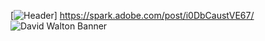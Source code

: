 [![Header](https://raw.githubusercontent.com/djwalto/djwalto/DavidBanner.png)]
https://spark.adobe.com/post/i0DbCaustVE67/
![David Walton Banner](https://spark.adobe.com/post/i0DbCaustVE67.png)




<!--
**djwalto/djwalto** is a ✨ _special_ ✨ repository because its `README.md` (this file) appears on your GitHub profile.

Here are some ideas to get you started:

- 🔭 I’m currently working on ...
- 🌱 I’m currently learning ...
- 👯 I’m looking to collaborate on ...
- 🤔 I’m looking for help with ...
- 💬 Ask me about ...
- 📫 How to reach me: ...
- 😄 Pronouns: ...
- ⚡ Fun fact: ...
-->
